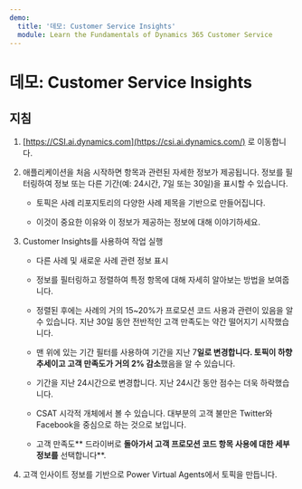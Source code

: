 ```yaml
---
demo:
  title: '데모: Customer Service Insights'
  module: Learn the Fundamentals of Dynamics 365 Customer Service
---
```


# 데모: Customer Service Insights

## 지침

1. [https://CSI.ai.dynamics.com](https://csi.ai.dynamics.com/) 로 이동합니다. 

2. 애플리케이션을 처음 시작하면 항목과 관련된 자세한 정보가 제공됩니다. 정보를 필터링하여 정보 또는 다른 기간(예: 24시간, 7일 또는 30일)을 표시할 수 있습니다. 

    - 토픽은 사례 리포지토리의 다양한 사례 제목을 기반으로 만들어집니다. 

    - 이것이 중요한 이유와 이 정보가 제공하는 정보에 대해 이야기하세요. 

3. Customer Insights를 사용하여 작업 실행

    - 다른 사례 및 새로운 사례 관련 정보 표시

    - 정보를 필터링하고 정렬하여 특정 항목에 대해 자세히 알아보는 방법을 보여줍니다. 

    - 정렬된 후에는 사례의 거의 15~20%가 프로모션 코드 사용과 관련이 있음을 알 수 있습니다. 지난 30일 동안 전반적인 고객 만족도는 약간 떨어지기 시작했습니다. 

    - 맨 위에 있는 기간 필터를 사용하여 기간을 지난 7**일로 **변경합니다. 토픽이 하향 추세이고 고객 만족도가 거의 2%** 감소**했음을 알 수 있습니다. 

    - 기간을 지난 24시간으로 변경합니다. 지난 24시간 동안 점수는 더욱 하락했습니다. 

    - CSAT 시각적 개체에서 볼 수 있습니다. 대부분의 고객 불만은 Twitter와 Facebook을 중심으로 하는 것으로 보입니다. 

    - 고객 만족도** 드라이버로 **돌아가서 고객 프로모션 코드 항목 사용에 대한 세부 정보를** 선택합니다**. 

4. 고객 인사이트 정보를 기반으로 Power Virtual Agents에서 토픽을 만듭니다. 
